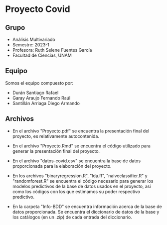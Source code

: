 # Proyecto Covid

## Grupo
- Análisis Multivariado
- Semestre: 2023-1
- Profesora: Ruth Selene Fuentes García
- Facultad de Ciencias, UNAM

## Equipo
Somos el equipo compuesto por:
- Durán Santiago Rafael
- Garay Araujo Fernando Raúl
- Santillán Arriaga Diego Armando

## Archivos 
- En el archivo "Proyecto.pdf" se encuentra la presentación final del proyecto, es relativamente autocontenida.

- En el archivo "Proyecto.Rmd" se encuentra el código utilizado para generar la presentación final del proyecto.

- En el archivo "datos-covid.csv" se encuentra la base de datos proporcionada para la elaboración del proyecto.

- En los archivos "binaryregression.R", "lda.R", "naiveclassifier.R" y "randomforest.R" se encuentra el código necesario para generar los modelos predictivos de la base de datos usados en el proyecto, así como los códigos con los que estimamos su poder respectivo predictivo.

- En la carpeta "Info-BDD" se encuentra información acerca de la base de datos proporcionada. Se encuentra el diccionario de datos de la base y los catálogos (en un .zip) de cada entrada del diccionario.
